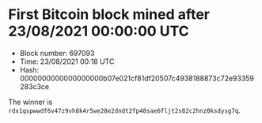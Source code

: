 # First Bitcoin block mined after 23/08/2021 00:00:00 UTC

* Block number: 697093
* Time: 23/08/2021 00:18 UTC
* Hash: 0000000000000000000b07e021cf81df20507c4938188873c72e93359283c3ce

The winner is `rdx1qspwwdf6v47z9vh8k4r5we28e2dndt2fp48sae6fljt2s82c2hnz0ksdysg7q`.